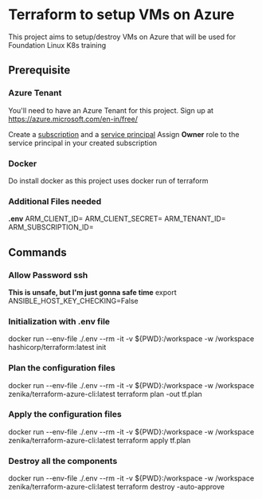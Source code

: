 # Terraform to setup VMs on Azure
This project aims to setup/destroy VMs on Azure that will be used for Foundation Linux K8s training

## Prerequisite
### Azure Tenant
You'll need to have an Azure Tenant for this project. Sign up at https://azure.microsoft.com/en-in/free/

Create a [subscription](https://learn.microsoft.com/en-us/azure/cost-management-billing/manage/create-subscription) and a [service principal](https://learn.microsoft.com/en-us/azure/devops/integrate/get-started/authentication/service-principal-managed-identity?view=azure-devops)
Assign **Owner** role to the service principal in your created subscription

### Docker
Do install docker as this project uses docker run of terraform

### Additional Files needed
**.env**
ARM_CLIENT_ID=
ARM_CLIENT_SECRET=
ARM_TENANT_ID=
ARM_SUBSCRIPTION_ID=

## Commands
### Allow Password ssh
**This is unsafe, but I'm just gonna safe time**
export ANSIBLE_HOST_KEY_CHECKING=False

### Initialization with .env file
docker run --env-file ./.env --rm -it -v ${PWD}:/workspace -w /workspace hashicorp/terraform:latest init

### Plan the configuration files
docker run --env-file ./.env --rm -it -v ${PWD}:/workspace -w /workspace zenika/terraform-azure-cli:latest terraform plan -out tf.plan

### Apply the configuration files
docker run --env-file ./.env --rm -it -v ${PWD}:/workspace -w /workspace zenika/terraform-azure-cli:latest terraform apply tf.plan

### Destroy all the components
docker run --env-file ./.env --rm -it -v ${PWD}:/workspace -w /workspace zenika/terraform-azure-cli:latest terraform destroy -auto-approve